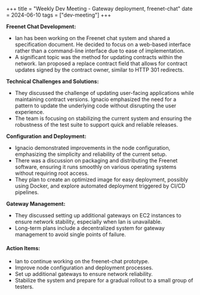 +++
title = "Weekly Dev Meeting - Gateway deployment, freenet-chat"
date = 2024-06-10
tags = ["dev-meeting"]
+++

**Freenet Chat Development:**

- Ian has been working on the Freenet chat system and shared a specification document. He decided to
  focus on a web-based interface rather than a command-line interface due to ease of implementation.
- A significant topic was the method for updating contracts within the network. Ian proposed a
  replace contract field that allows for contract updates signed by the contract owner, similar to
  HTTP 301 redirects.

**Technical Challenges and Solutions:**

- They discussed the challenge of updating user-facing applications while maintaining contract
  versions. Ignacio emphasized the need for a pattern to update the underlying code without
  disrupting the user experience.
- The team is focusing on stabilizing the current system and ensuring the robustness of the test
  suite to support quick and reliable releases.

**Configuration and Deployment:**

- Ignacio demonstrated improvements in the node configuration, emphasizing the simplicity and
  reliability of the current setup.
- There was a discussion on packaging and distributing the Freenet software, ensuring it runs
  smoothly on various operating systems without requiring root access.
- They plan to create an optimized image for easy deployment, possibly using Docker, and explore
  automated deployment triggered by CI/CD pipelines.

**Gateway Management:**

- They discussed setting up additional gateways on EC2 instances to ensure network stability,
  especially when Ian is unavailable.
- Long-term plans include a decentralized system for gateway management to avoid single points of
  failure.

#### Action Items:

- Ian to continue working on the freenet-chat prototype.
- Improve node configuration and deployment processes.
- Set up additional gateways to ensure network reliability.
- Stabilize the system and prepare for a gradual rollout to a small group of testers.
